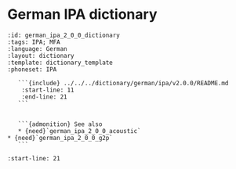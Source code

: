 
# German IPA dictionary

``````{dictionary} German IPA dictionary
:id: german_ipa_2_0_0_dictionary
:tags: IPA; MFA
:language: German
:layout: dictionary
:template: dictionary_template
:phoneset: IPA

   ```{include} ../../../dictionary/german/ipa/v2.0.0/README.md
    :start-line: 11
    :end-line: 21
   ```


   ```{admonition} See also
   * {need}`german_ipa_2_0_0_acoustic`
* {need}`german_ipa_2_0_0_g2p`
   ```

``````

```{include} ../../../dictionary/german/ipa/v2.0.0/README.md
:start-line: 21
```

